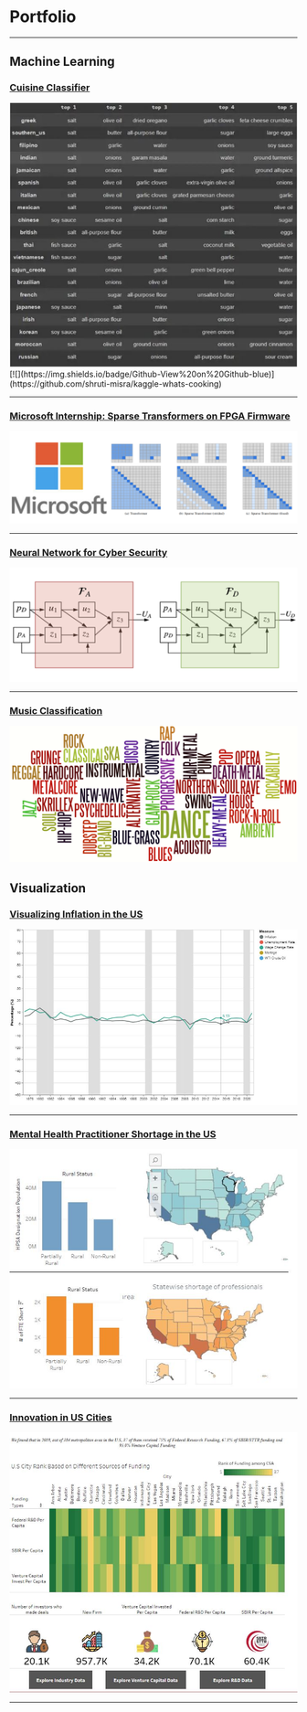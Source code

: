 # Portfolio

---

## Machine Learning 

### [Cuisine Classifier](https://medium.com/p/8d75a90a69d7)
<img src="images/cuisine.JPG"/>
[![](https://img.shields.io/badge/Github-View%20on%20Github-blue)](https://github.com/shruti-misra/kaggle-whats-cooking)

---

### [Microsoft Internship: Sparse Transformers on FPGA Firmware](/pdf/bert.pdf)
<img src="images/ms.png"/>

---
### [Neural Network for Cyber Security](/pdf/CDC_presentation_portfolio.pdf)
<img src="images/picnn.png"/>

---
### [Music Classification](/pdf/MusicGenre_SM.pdf)
<img src="images/genre.png"/>

## Visualization

### [Visualizing Inflation in the US](https://shruti-misra.github.io/inflation_viz/)
<img src="images/inflation.JPG"/>

---
### [Mental Health Practitioner Shortage in the US](https://public.tableau.com/app/profile/shruti.misra/viz/MentalHealthProfessionalsShortageintheU_S/Dashboard1)
<img src="images/mentalhealth.JPG"/>

---

### [Innovation in US Cities](https://shruti-misra.github.io/innovation-dashboard/)
<img src="images/innovation.JPG"/>

---